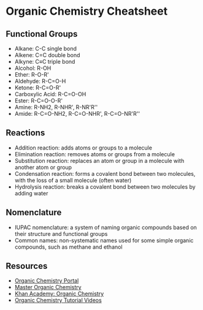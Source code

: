 # Organic Chemistry Cheatsheet

## Functional Groups

- Alkane: C-C single bond
- Alkene: C=C double bond
- Alkyne: C≡C triple bond
- Alcohol: R-OH
- Ether: R-O-R'
- Aldehyde: R-C=O-H
- Ketone: R-C=O-R'
- Carboxylic Acid: R-C=O-OH
- Ester: R-C=O-O-R'
- Amine: R-NH2, R-NHR', R-NR'R''
- Amide: R-C=O-NH2, R-C=O-NHR', R-C=O-NR'R''

## Reactions

- Addition reaction: adds atoms or groups to a molecule
- Elimination reaction: removes atoms or groups from a molecule
- Substitution reaction: replaces an atom or group in a molecule with another atom or group
- Condensation reaction: forms a covalent bond between two molecules, with the loss of a small molecule (often water)
- Hydrolysis reaction: breaks a covalent bond between two molecules by adding water

## Nomenclature

- IUPAC nomenclature: a system of naming organic compounds based on their structure and functional groups
- Common names: non-systematic names used for some simple organic compounds, such as methane and ethanol

## Resources

- [Organic Chemistry Portal](https://www.organic-chemistry.org/)
- [Master Organic Chemistry](https://www.masterorganicchemistry.com/)
- [Khan Academy: Organic Chemistry](https://www.khanacademy.org/science/organic-chemistry)
- [Organic Chemistry Tutorial Videos](https://www.youtube.com/playlist?list=PLw36fEiPBJJgLWDoQOm2gFkSggUJ9vX8W)
